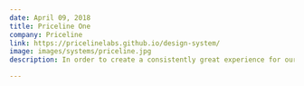 ```yaml
---
date: April 09, 2018
title: Priceline One
company: Priceline
link: https://pricelinelabs.github.io/design-system/
image: images/systems/priceline.jpg
description: In order to create a consistently great experience for our users, Priceline One is meant to be the single source of truth for user interface standards for both designers and developers.

---
```

